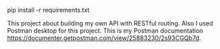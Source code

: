 pip install -r requirements.txt

This project about building my own API with RESTful routing. Also I used Postman desktop for this project. This is my Postman documentation https://documenter.getpostman.com/view/25883230/2s93CGQb7d.
